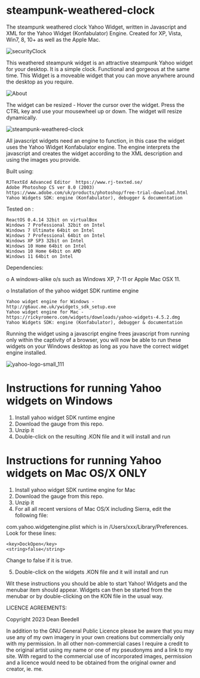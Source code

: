 # steampunk-weathered-clock
 
The steampunk weathered clock Yahoo Widget, written in Javascript and XML for the Yahoo 
Widget (Konfabulator) Engine. Created for XP, Vista, Win7, 8, 10+ as well as the 
Apple Mac.

![securityClock](https://github.com/yereverluvinunclebert/steampunk-weathered-clock/assets/2788342/a23feaf6-9735-4ef7-a3ed-69f4e00e9003)

This weathered steampunk widget is an attractive steampunk Yahoo widget for your desktop. 
It is a simple clock. Functional and gorgeous at the same time. This Widget is a 
moveable widget that you can move anywhere around the desktop as you require.

![About](https://github.com/yereverluvinunclebert/steampunk-weathered-clock/assets/2788342/a5ea4ce7-db12-4317-8297-9a84129252fa)

The widget can be resized - Hover the cursor over the widget. Press the CTRL key 
and use your mousewheel up or down. The widget will resize dynamically.

![steampunk-weathered-clock](https://github.com/yereverluvinunclebert/steampunk-weathered-clock/assets/2788342/adbe5e5d-9fb5-4a79-817a-82c89bf06dcc)


All javascript widgets need an engine to function, in this case the widget uses 
the Yahoo Widget Konfabulator engine. The engine interprets the javascript and 
creates the widget according to the XML description and using the images you 
provide. 

Built using: 

	RJTextEd Advanced Editor  https://www.rj-texted.se/ 
	Adobe Photoshop CS ver 8.0 (2003)  https://www.adobe.com/uk/products/photoshop/free-trial-download.html  
	Yahoo Widgets SDK: engine (Konfabulator), debugger & documentation

Tested on :

	ReactOS 0.4.14 32bit on virtualBox    
	Windows 7 Professional 32bit on Intel    
	Windows 7 Ultimate 64bit on Intel    
	Windows 7 Professional 64bit on Intel    
	Windows XP SP3 32bit on Intel    
	Windows 10 Home 64bit on Intel    
	Windows 10 Home 64bit on AMD    
	Windows 11 64bit on Intel  
  
   
 Dependencies:
 
 o A windows-alike o/s such as Windows XP, 7-11 or Apple Mac OSX 11.    	
 
 o Installation of the yahoo widget SDK runtime engine  
 
	Yahoo widget engine for Windows - http://g6auc.me.uk/ywidgets_sdk_setup.exe  
	Yahoo widget engine for Mac - https://rickyromero.com/widgets/downloads/yahoo-widgets-4.5.2.dmg
	Yahoo Widgets SDK: engine (Konfabulator), debugger & documentation

Running the widget using a javascript engine frees javascript from running only 
within the captivity of a browser, you will now be able to run these widgets on 
your Windows desktop as long as you have the correct widget engine installed.

![yahoo-logo-small_111](https://github.com/yereverluvinunclebert/weird-steampunk-clock/assets/2788342/1ae69f4e-02c3-485f-8e8a-17a30970ed94)
 
Instructions for running Yahoo widgets on Windows
=================================================

1. Install yahoo widget SDK runtime engine
2. Download the gauge from this repo.
3. Unzip it
4. Double-click on the resulting .KON file and it will install and run

Instructions for running Yahoo widgets on Mac OS/X ONLY
========================================================

1. Install yahoo widget SDK runtime engine for Mac
2. Download the gauge from this repo.
3. Unzip it
4. For all all recent versions of Mac OS/X including Sierra, edit the following 
file:

com.yahoo.widgetengine.plist which is in /Users/xxx/Library/Preferences. Look 
for these lines: 
   
	<key>DockOpen</key>  
	<string>false</string>  

Change to false if it is true.

5. Double-click on the widgets .KON file and it will install and run

Wit these instructions you should be able to start Yahoo! Widgets and the 
menubar item should appear. Widgets can then be started from the menubar or by 
double-clicking on the KON file in the usual way.



LICENCE AGREEMENTS:

Copyright 2023 Dean Beedell

In addition to the GNU General Public Licence please be aware that you may use
any of my own imagery in your own creations but commercially only with my
permission. In all other non-commercial cases I require a credit to the
original artist using my name or one of my pseudonyms and a link to my site.
With regard to the commercial use of incorporated images, permission and a
licence would need to be obtained from the original owner and creator, ie. me.

